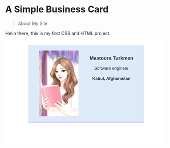 # A Simple Business Card

> About My Site

Hello there, this is my first CSS and HTML project.

![alt text](screenshot.png)